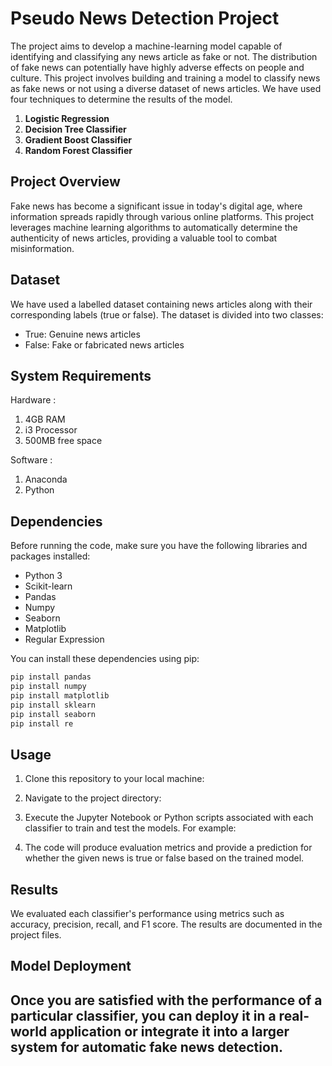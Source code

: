 # Pseudo News Detection Project

The project aims to develop a machine-learning model capable of identifying and classifying any news article as fake or not. The distribution of fake news can potentially have highly adverse effects on people and culture. This project involves building and training a model to classify news as fake news or not using a diverse dataset of news articles. We have used four techniques to determine the results of the model.

1. **Logistic Regression**
2. **Decision Tree Classifier**
3. **Gradient Boost Classifier**
4. **Random Forest Classifier**

## Project Overview

Fake news has become a significant issue in today's digital age, where information spreads rapidly through various online platforms. This project leverages machine learning algorithms to automatically determine the authenticity of news articles, providing a valuable tool to combat misinformation.

## Dataset

We have used a labelled dataset containing news articles along with their corresponding labels (true or false). The dataset is divided into two classes:
- True: Genuine news articles
- False: Fake or fabricated news articles

## System Requirements 

Hardware :
1. 4GB RAM
2. i3 Processor
3. 500MB free space

Software :
1. Anaconda
2. Python

## Dependencies

Before running the code, make sure you have the following libraries and packages installed:

- Python 3
- Scikit-learn
- Pandas
- Numpy
- Seaborn
- Matplotlib
- Regular Expression

You can install these dependencies using pip:

```bash
pip install pandas
pip install numpy
pip install matplotlib
pip install sklearn
pip install seaborn 
pip install re 
```

## Usage

1. Clone this repository to your local machine:

2. Navigate to the project directory:

3. Execute the Jupyter Notebook or Python scripts associated with each classifier to train and test the models. For example:

4. The code will produce evaluation metrics and provide a prediction for whether the given news is true or false based on the trained model.

## Results

We evaluated each classifier's performance using metrics such as accuracy, precision, recall, and F1 score. The results are documented in the project files.

## Model Deployment

Once you are satisfied with the performance of a particular classifier, you can deploy it in a real-world application or integrate it into a larger system for automatic fake news detection.
---
